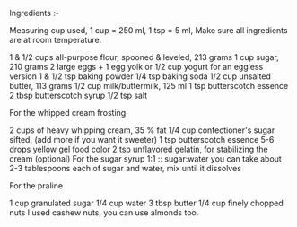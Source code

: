 Ingredients :-

Measuring cup used, 1 cup = 250 ml, 1 tsp = 5 ml, Make sure all ingredients are at room temperature.

1 & 1/2 cups all-purpose flour, spooned & leveled, 213 grams 1 cup sugar, 210 grams 2 large eggs + 1 egg yolk or 1/2 cup yogurt for an eggless version 1 & 1/2 tsp baking powder 1/4 tsp baking soda 1/2 cup unsalted butter, 113 grams 1/2 cup milk/buttermilk, 125 ml 1 tsp butterscotch essence 2 tbsp butterscotch syrup 1/2 tsp salt

For the whipped cream frosting

2 cups of heavy whipping cream, 35 % fat 1/4 cup confectioner's sugar sifted, (add more if you want it sweeter) 1 tsp butterscotch essence 5-6 drops yellow gel food color 2 tsp unflavored gelatin, for stabilizing the cream (optional) For the sugar syrup 1:1 :: sugar:water you can take about 2-3 tablespoons each of sugar and water, mix until it dissolves

For the praline

1 cup granulated sugar 1/4 cup water 3 tbsp butter 1/4 cup finely chopped nuts I used cashew nuts, you can use almonds too.